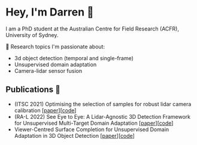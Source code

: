 # Hey, I'm Darren :wave:

I am a PhD student at the Australian Centre for Field Research (ACFR), University of Sydney. 

:mag_right: Research topics I'm passionate about:

- 3d object detection (temporal and single-frame)
- Unsupervised domain adaptation
- Camera-lidar sensor fusion 

## Publications :book:

- (ITSC 2021) Optimising the selection of samples for robust lidar camera calibration [[paper](https://arxiv.org/abs/2103.12287)][[code](https://github.com/acfr/cam_lidar_calibration)]
- (RA-L 2022) See Eye to Eye: A Lidar-Agnostic 3D Detection Framework for Unsupervised Multi-Target Domain Adaptation [[paper](https://arxiv.org/abs/2111.09450)][[code](https://github.com/darrenjkt/SEE-MTDA)]
- Viewer-Centred Surface Completion for Unsupervised Domain Adaptation in 3D Object Detection [[paper](https://arxiv.org/abs/2209.06407)][[code](https://github.com/darrenjkt/SEE-VCN)]

<!--
**darrenjkt/darrenjkt** is a ✨ _special_ ✨ repository because its `README.md` (this file) appears on your GitHub profile.

Here are some ideas to get you started:

- 🔭 I’m currently researching Unsupervised Domain Adaptation for 3D object detection
- 🌱 I’m currently learning ...
- 👯 I’m looking to collaborate on ...
- 🤔 I’m looking for help with ...
- 💬 Ask me about ...
- 📫 How to reach me: ...
- 😄 Pronouns: ...
- ⚡ Fun fact: ...
-->
